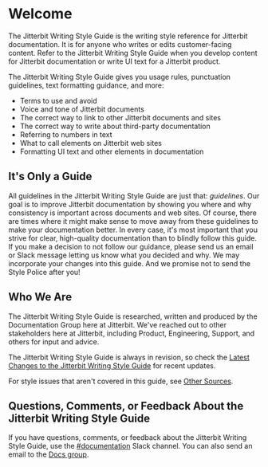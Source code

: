 ﻿# Welcome
The Jitterbit Writing Style Guide is the writing style reference for Jitterbit documentation. It is for anyone who
writes or edits customer-facing content. Refer to the Jitterbit Writing Style Guide when you develop content for
Jitterbit documentation or write UI text for a Jitterbit product.

The Jitterbit Writing Style Guide gives you usage rules, punctuation guidelines, text formatting guidance, and more:

* Terms to use and avoid
* Voice and tone of Jitterbit documents
* The correct way to link to other Jitterbit documents and sites
* The correct way to write about third-party documentation
* Referring to numbers in text
* What to call elements on Jitterbit web sites
* Formatting UI text and other elements in documentation

## It's Only a Guide
All guidelines in the Jitterbit Writing Style Guide are just that: *guidelines*. Our goal is to improve Jitterbit
documentation by showing you where and why consistency is important across documents and web sites. Of course, there
are times where it might make sense to move away from these guidelines to make your documentation better. In every
case, it's most important that you strive for clear, high-quality documentation than to blindly follow this guide.
If you make a decision to not follow our guidance, please send us an email or Slack message letting us know what you
decided and why. We may incorporate your changes into this guide. And we promise not to send the Style Police after
you!

## Who We Are
The Jitterbit Writing Style Guide is researched, written and produced by the Documentation Group here at Jitterbit.
We've reached out to other stakeholders here at Jitterbit, including Product, Engineering, Support, and others for
input and advice.

The Jitterbit Writing Style Guide is always in revision, so check the
[Latest Changes to the Jitterbit Writing Style Guide](changes.md) for recent updates.

For style issues that aren't covered in this guide, see [Other Sources](othersources.md).

## Questions, Comments, or Feedback About the Jitterbit Writing Style Guide
If you have questions, comments, or feedback about the Jitterbit Writing Style Guide, use the
[#documentation](https://jitterbit.slack.com/archives/C3C13JL1H) Slack channel. You can also send an email to the
[Docs group](mailto:docs@jitterbit.com).
